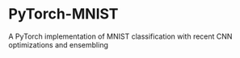 # PyTorch-MNIST
A PyTorch implementation of MNIST classification with recent CNN optimizations and ensembling 

